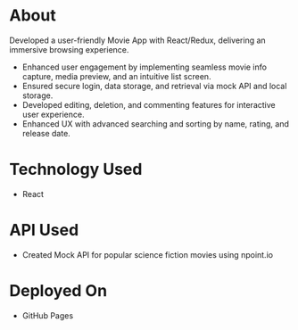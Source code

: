 # About
Developed a user-friendly Movie App with React/Redux, delivering an immersive browsing experience.

- Enhanced user engagement by implementing seamless movie info capture, media preview, and an intuitive list screen.
- Ensured secure login, data storage, and retrieval via mock API and local storage.
- Developed editing, deletion, and commenting features for interactive user experience.
- Enhanced UX with advanced searching and sorting by name, rating, and release date.

# Technology Used
- React

# API Used
- Created Mock API for popular science fiction movies using npoint.io

# Deployed On
- GitHub Pages
